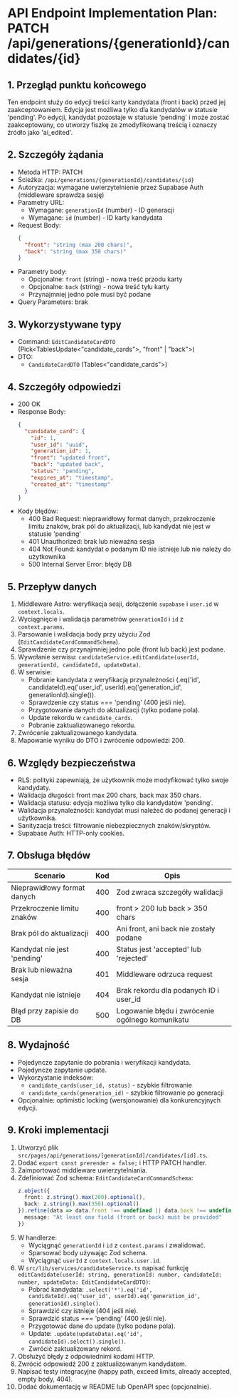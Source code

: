 # API Endpoint Implementation Plan: PATCH /api/generations/{generationId}/candidates/{id}

## 1. Przegląd punktu końcowego
Ten endpoint służy do edycji treści karty kandydata (front i back) przed jej zaakceptowaniem. Edycja jest możliwa tylko dla kandydatów w statusie 'pending'. Po edycji, kandydat pozostaje w statusie 'pending' i może zostać zaakceptowany, co utworzy fiszkę ze zmodyfikowaną treścią i oznaczy źródło jako 'ai_edited'.

## 2. Szczegóły żądania
- Metoda HTTP: PATCH
- Ścieżka: `/api/generations/{generationId}/candidates/{id}`
- Autoryzacja: wymagane uwierzytelnienie przez Supabase Auth (middleware sprawdza sesję)
- Parametry URL:
  - Wymagane: `generationId` (number) - ID generacji
  - Wymagane: `id` (number) - ID karty kandydata
- Request Body:
  ```json
  {
    "front": "string (max 200 chars)",
    "back": "string (max 350 chars)"
  }
  ```
- Parametry body:
  - Opcjonalne: `front` (string) - nowa treść przodu karty
  - Opcjonalne: `back` (string) - nowa treść tyłu karty
  - Przynajmniej jedno pole musi być podane
- Query Parameters: brak

## 3. Wykorzystywane typy
- Command: `EditCandidateCardDTO` (Pick<TablesUpdate<"candidate_cards">, "front" | "back">)
- DTO:
  - `CandidateCardDTO` (Tables<"candidate_cards">)

## 4. Szczegóły odpowiedzi
- 200 OK
- Response Body:
  ```json
  {
    "candidate_card": {
      "id": 1,
      "user_id": "uuid",
      "generation_id": 1,
      "front": "updated front",
      "back": "updated back",
      "status": "pending",
      "expires_at": "timestamp",
      "created_at": "timestamp"
    }
  }
  ```
- Kody błędów:
  - 400 Bad Request: nieprawidłowy format danych, przekroczenie limitu znaków, brak pól do aktualizacji, lub kandydat nie jest w statusie 'pending'
  - 401 Unauthorized: brak lub nieważna sesja
  - 404 Not Found: kandydat o podanym ID nie istnieje lub nie należy do użytkownika
  - 500 Internal Server Error: błędy DB

## 5. Przepływ danych
1. Middleware Astro: weryfikacja sesji, dołączenie `supabase` i `user.id` w `context.locals`.
2. Wyciągnięcie i walidacja parametrów `generationId` i `id` z `context.params`.
3. Parsowanie i walidacja body przy użyciu Zod (`EditCandidateCardCommandSchema`).
4. Sprawdzenie czy przynajmniej jedno pole (front lub back) jest podane.
5. Wywołanie serwisu: `candidateService.editCandidate(userId, generationId, candidateId, updateData)`.
6. W serwisie:
   - Pobranie kandydata z weryfikacją przynależności (.eq('id', candidateId).eq('user_id', userId).eq('generation_id', generationId).single()).
   - Sprawdzenie czy status === 'pending' (400 jeśli nie).
   - Przygotowanie danych do aktualizacji (tylko podane pola).
   - Update rekordu w `candidate_cards`.
   - Pobranie zaktualizowanego rekordu.
7. Zwrócenie zaktualizowanego kandydata.
8. Mapowanie wyniku do DTO i zwrócenie odpowiedzi 200.

## 6. Względy bezpieczeństwa
- RLS: polityki zapewniają, że użytkownik może modyfikować tylko swoje kandydaty.
- Walidacja długości: front max 200 chars, back max 350 chars.
- Walidacja statusu: edycja możliwa tylko dla kandydatów 'pending'.
- Walidacja przynależności: kandydat musi należeć do podanej generacji i użytkownika.
- Sanityzacja treści: filtrowanie niebezpiecznych znaków/skryptów.
- Supabase Auth: HTTP-only cookies.

## 7. Obsługa błędów
| Scenario                            | Kod   | Opis                                                         |
|-------------------------------------|-------|--------------------------------------------------------------|
| Nieprawidłowy format danych         | 400   | Zod zwraca szczegóły walidacji                              |
| Przekroczenie limitu znaków         | 400   | front > 200 lub back > 350 chars                            |
| Brak pól do aktualizacji            | 400   | Ani front, ani back nie zostały podane                      |
| Kandydat nie jest 'pending'         | 400   | Status jest 'accepted' lub 'rejected'                       |
| Brak lub nieważna sesja             | 401   | Middleware odrzuca request                                   |
| Kandydat nie istnieje               | 404   | Brak rekordu dla podanych ID i user_id                      |
| Błąd przy zapisie do DB             | 500   | Logowanie błędu i zwrócenie ogólnego komunikatu             |

## 8. Wydajność
- Pojedyncze zapytanie do pobrania i weryfikacji kandydata.
- Pojedyncze zapytanie update.
- Wykorzystanie indeksów:
  - `candidate_cards(user_id, status)` - szybkie filtrowanie
  - `candidate_cards(generation_id)` - szybkie filtrowanie po generacji
- Opcjonalnie: optimistic locking (wersjonowanie) dla konkurencyjnych edycji.

## 9. Kroki implementacji
1. Utworzyć plik `src/pages/api/generations/[generationId]/candidates/[id].ts`.
2. Dodać `export const prerender = false;` i HTTP PATCH handler.
3. Zaimportować middleware uwierzytelniania.
4. Zdefiniować Zod schema: `EditCandidateCardCommandSchema`:
   ```ts
   z.object({
     front: z.string().max(200).optional(),
     back: z.string().max(350).optional()
   }).refine(data => data.front !== undefined || data.back !== undefined, {
     message: "At least one field (front or back) must be provided"
   })
   ```
5. W handlerze:
   - Wyciągnąć `generationId` i `id` z `context.params` i zwalidować.
   - Sparsować body używając Zod schema.
   - Wyciągnąć `userId` z `context.locals.user.id`.
6. W `src/lib/services/candidateService.ts` napisać funkcję `editCandidate(userId: string, generationId: number, candidateId: number, updateData: EditCandidateCardDTO)`:
   - Pobrać kandydata: `.select('*').eq('id', candidateId).eq('user_id', userId).eq('generation_id', generationId).single()`.
   - Sprawdzić czy istnieje (404 jeśli nie).
   - Sprawdzić status === 'pending' (400 jeśli nie).
   - Przygotować dane do update (tylko podane pola).
   - Update: `.update(updateData).eq('id', candidateId).select().single()`.
   - Zwrócić zaktualizowany rekord.
7. Obsłużyć błędy z odpowiednimi kodami HTTP.
8. Zwrócić odpowiedź 200 z zaktualizowanym kandydatem.
9. Napisać testy integracyjne (happy path, exceed limits, already accepted, empty body, 404).
10. Dodać dokumentację w README lub OpenAPI spec (opcjonalnie).

